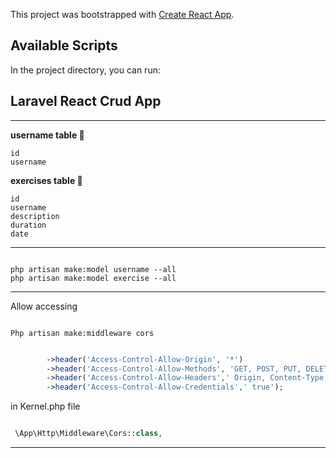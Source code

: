 This project was bootstrapped with [Create React App](https://github.com/facebook/create-react-app).

## Available Scripts

In the project directory, you can run:

## Laravel React Crud App

<hr>

**username table 🎨**

```
id
username
```

**exercises table 🎈**

```
id
username
description
duration
date
```

<hr>

```

php artisan make:model username --all
php artisan make:model exercise --all

```
<hr>

Allow accessing 

```

Php artisan make:middleware cors

```

```php

        ->header('Access-Control-Allow-Origin', '*')
        ->header('Access-Control-Allow-Methods', 'GET, POST, PUT, DELETE, OPTIONS')
        ->header('Access-Control-Allow-Headers',' Origin, Content-Type, Accept, Authorization, X-Request-With')
        ->header('Access-Control-Allow-Credentials',' true');

```
in Kernel.php file

```php

 \App\Http\Middleware\Cors::class,

```

<hr>